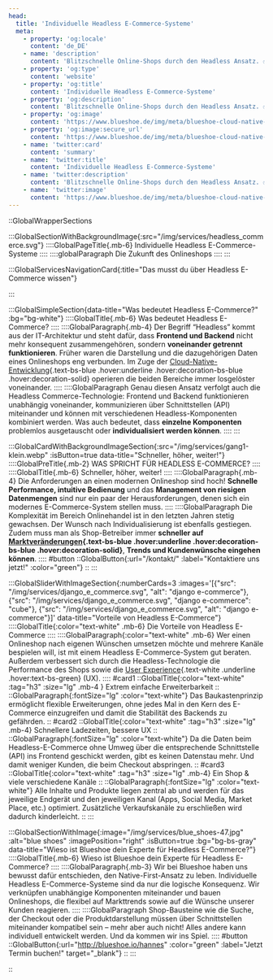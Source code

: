 ```yaml
---
head:
  title: 'Individuelle Headless E-Commerce-Systeme'
  meta:
    - property: 'og:locale'
      content: 'de_DE'
    - name: 'description'
      content: 'Blitzschnelle Online-Shops durch den Headless Ansatz. ✅ Pfeilschnell ✅ Robust ✅ Skalierbar | Jetzt mehr über modernes E-Commerce erfahren!'
    - property: 'og:type'
      content: 'website'
    - property: 'og:title'
      content: 'Individuelle Headless E-Commerce-Systeme'
    - property: 'og:description'
      content: 'Blitzschnelle Online-Shops durch den Headless Ansatz. ✅ Pfeilschnell ✅ Robust ✅ Skalierbar | Jetzt mehr über modernes E-Commerce erfahren!'
    - property: 'og:image'
      content: 'https://www.blueshoe.de/img/meta/blueshoe-cloud-native-devlopment.png'
    - property: 'og:image:secure_url'
      content: 'https://www.blueshoe.de/img/meta/blueshoe-cloud-native-devlopment.png'
    - name: 'twitter:card'
      content: 'summary'
    - name: 'twitter:title'
      content: 'Individuelle Headless E-Commerce-Systeme'
    - name: 'twitter:description'
      content: 'Blitzschnelle Online-Shops durch den Headless Ansatz. ✅ Pfeilschnell ✅ Robust ✅ Skalierbar | Jetzt mehr über modernes E-Commerce erfahren!'
    - name: 'twitter:image'
      content: 'https://www.blueshoe.de/img/meta/blueshoe-cloud-native-devlopment.png'
---
```


::GlobalWrapperSections

:::GlobalSectionWithBackgroundImage{:src="/img/services/headless_commerce.svg"}
::::GlobalPageTitle{.mb-6}
Individuelle Headless E-Commerce-Systeme
::::
::::globalParagraph
Die Zukunft des Onlineshops
::::
:::

:::GlobalServicesNavigationCard{:title="Das musst du über Headless E-Commerce wissen"}

:::

:::GlobalSimpleSection{data-title="Was bedeutet Headless E-Commerce?" :bg="bg-white"}
::::GlobalTitle{.mb-6}
Was bedeutet Headless E-Commerce?
::::
::::GlobalParagraph{.mb-4}
Der Begriff “Headless” kommt aus der IT-Architektur und steht dafür, dass **Frontend und Backend** nicht mehr konsequent zusammengehören, sondern **voneinander getrennt funktionieren**. Früher waren die Darstellung und die dazugehörigen Daten eines Onlineshops eng verbunden. Im Zuge der [Cloud-Native-Entwicklung](/leistungen/cloud-native-development/){.text-bs-blue .hover:underline .hover:decoration-bs-blue .hover:decoration-solid} operieren die beiden Bereiche immer losgelöster voneinander.
::::
::::GlobalParagraph
Genau diesen Ansatz verfolgt auch die Headless Commerce-Technologie: Frontend und Backend funktionieren unabhängig voneinander, kommunizieren über Schnittstellen (API) miteinander und können mit verschiedenen Headless-Komponenten kombiniert werden. Was auch bedeutet, dass **einzelne Komponenten** problemlos ausgetauscht oder **individualisiert werden können**.
::::
:::

:::GlobalCardWithBackgroundImageSection{:src="/img/services/gang1-klein.webp" :isButton=true data-title="Schneller, höher, weiter!"}
::::GlobalPreTitle{.mb-2}
WAS SPRICHT FÜR HEADLESS E-COMMERCE?
::::
::::GlobalTitle{.mb-6}
Schneller, höher, weiter!
::::
::::GlobalParagraph{.mb-4}
Die Anforderungen an einen modernen Onlineshop sind hoch! **Schnelle Performance, intuitive Bedienung** und das **Management von riesigen Datenmengen** sind nur ein paar der Herausforderungen, denen sich ein modernes E-Commerce-System stellen muss.
::::
::::GlobalParagraph
Die Komplexität im Bereich Onlinehandel ist in den letzten Jahren stetig gewachsen. Der Wunsch nach Individualisierung ist ebenfalls gestiegen. Zudem muss man als Shop-Betreiber immer <b >schneller auf </b> **[Marktveränderungen](/blog/digitale-transformation-und-industrie-4-0/){.text-bs-blue .hover:underline .hover:decoration-bs-blue .hover:decoration-solid}**, **Trends und Kundenwünsche eingehen können**.
::::
#button
::GlobalButton{:url="/kontakt/" :label="Kontaktiere uns jetzt!" :color="green"}
::
:::

:::GlobalSliderWithImageSection{:numberCards=3 :images='[{"src": "/img/services/django_e_commerce.svg", "alt": "django e-commerce"}, {"src": "/img/services/django_e_commerce.svg", "django e-commerce": "cube"}, {"src": "/img/services/django_e_commerce.svg", "alt": "django e-commerce"}]' data-title="Vorteile von Headless E-Commerce"}
::::GlobalTitle{:color="text-white" .mb-6}
Die Vorteile von Headless E-Commerce
::::
::::GlobalParagraph{:color="text-white" .mb-6}
Wer einen Onlineshop nach eigenen Wünschen umsetzen möchte und mehrere Kanäle bespielen will, ist mit einem Headless E-Commerce-System gut beraten. Außerdem verbessert sich durch die Headless-Technologie die Performance des Shops sowie die [User Experience](/blog/wie-wichtig-ist-user-experience-ux-2019/){.text-white .underline .hover:text-bs-green} (UX).
::::
#card1
::GlobalTitle{:color="text-white" :tag="h3" :size="lg" .mb-4 }
Extrem einfache Erweiterbarkeit
::
::GlobalParagraph{:fontSize="lg" :color="text-white"}
Das Baukastenprinzip ermöglicht flexible Erweiterungen, ohne jedes Mal in den Kern des E-Commerce einzugreifen und damit die Stabilität des Backends zu gefährden.
::
#card2
::GlobalTitle{:color="text-white" :tag="h3" :size="lg" .mb-4}
Schnellere Ladezeiten, bessere UX
::
::GlobalParagraph{:fontSize="lg" :color="text-white"}
Da die Daten beim Headless-E-Commerce ohne Umweg über die entsprechende Schnittstelle (API) ins Frontend geschickt werden, gibt es keinen Datenstau mehr. Und damit weniger Kunden, die beim Checkout abspringen.
::
#card3
::GlobalTitle{:color="text-white" :tag="h3" :size="lg" .mb-4}
Ein Shop & viele verschiedene Kanäle
::
::GlobalParagraph{:fontSize="lg" :color="text-white"}
Alle Inhalte und Produkte liegen zentral ab und werden für das jeweilige Endgerät und den jeweiligen Kanal (Apps, Social Media, Market Place, etc.) optimiert. Zusätzliche Verkaufskanäle zu erschließen wird dadurch kinderleicht.
::
:::

:::GlobalSectionWithImage{:image="/img/services/blue_shoes-47.jpg" :alt="blue shoes" :imagePosition="right" :isButton=true :bg="bg-bs-gray" data-title="Wieso ist Blueshoe dein Experte für Headless E-Commerce?"}
::::GlobalTitle{.mb-6}
Wieso ist Blueshoe dein Experte für Headless E-Commerce?
::::
::::GlobalParagraph{.mb-3}
Wir bei Blueshoe haben uns bewusst dafür entschieden, den Native-First-Ansatz zu leben. Individuelle Headless E-Commerce-Systeme sind da nur die logische Konsequenz. Wir verknüpfen unabhängige Komponenten miteinander und bauen Onlineshops, die flexibel auf Markttrends sowie auf die Wünsche unserer Kunden reagieren.
::::
::::GlobalParagraph
Shop-Bausteine wie die Suche, der Checkout oder die Produktdarstellung müssen über Schnittstellen miteinander kompatibel sein – mehr aber auch nicht! Alles andere kann individuell entwickelt werden. Und da kommen wir ins Spiel.
::::
#button
::GlobalButton{:url="http://blueshoe.io/hannes" :color="green" :label="Jetzt Termin buchen!" target="_blank"}
::
:::

::